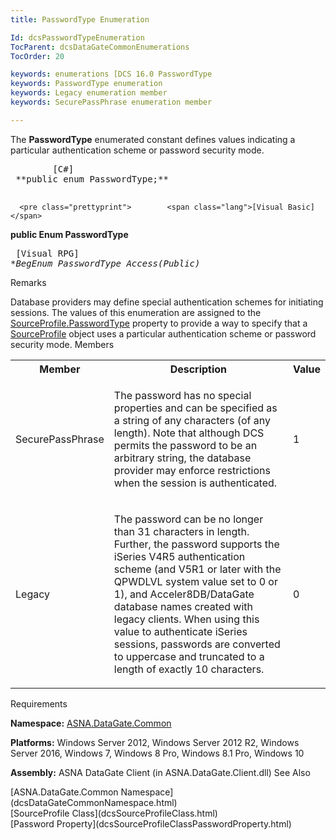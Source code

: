 ```yaml
---
title: PasswordType Enumeration

Id: dcsPasswordTypeEnumeration
TocParent: dcsDataGateCommonEnumerations
TocOrder: 20

keywords: enumerations [DCS 16.0 PasswordType
keywords: PasswordType enumeration
keywords: Legacy enumeration member
keywords: SecurePassPhrase enumeration member

---
```


The <span> **PasswordType** </span> enumerated constant defines values indicating a particular authentication scheme or password security mode. 
<pre class="prettyprint">        <span class="lang">[C#]</span>
 **public enum PasswordType;** 
      </pre>
      <pre class="prettyprint">        <span class="lang">[Visual Basic] </span>
 **public Enum PasswordType** 
      </pre>
      <pre class="prettyprint">        <span class="lang">[Visual RPG]</span>
 **BegEnum PasswordType Access(*Public)** 
      </pre>

Remarks

Database providers may define special authentication schemes for initiating sessions. The values of this enumeration are assigned to the [ SourceProfile.PasswordType](dcsSourceProfileClassPasswordTypeProperty.html) property to provide a way to specify that a [ SourceProfile](dcsSourceProfileClass.html) object uses a particular authentication scheme or password security mode. 
Members

<table class="dtTABLE" id="Table3" cellspacing="0">
          <colgroup span="1">
            <col span="1" width="15%" style="FONT-WEIGHT: bold" />
            <col span="1" width="60%" />
            <col span="1" width="10%" />
          </colgroup>
          <tr>
            <th colspan="1" rowspan="1">
							Member</th>
            <th colspan="1" rowspan="1">
							Description</th>
            <th colspan="1" rowspan="1">
							Value</th>
          </tr>
          <tr>
            <td colspan="1" rowspan="1">

SecurePassPhrase
</td>
            <td colspan="1" rowspan="1">

The password has no special properties and can be specified as a string of any characters (of any length). Note that although DCS permits the password to be an arbitrary string, the database provider may enforce restrictions when the session is authenticated.
</td>
            <td colspan="1" rowspan="1">

1
</td>
          </tr>
          <tr>
            <td colspan="1" rowspan="1">

Legacy 
</td>
            <td colspan="1" rowspan="1">

The password can be no longer than 31 characters in length. Further, the password supports the iSeries V4R5 authentication scheme (and V5R1 or later with the QPWDLVL system value set to 0 or 1), and Acceler8DB/DataGate database names created with legacy clients. When using this value to authenticate iSeries sessions, passwords are converted to uppercase and truncated to a length of exactly 10 characters. 
</td>
            <td colspan="1" rowspan="1">

0 
</td>
          </tr>
</table>

Requirements

**Namespace:** [ASNA.DataGate.Common](dcsDataGateCommonNamespace.html) 

**Platforms:** Windows Server 2012, Windows Server 2012 R2, Windows Server 2016, Windows 7, Windows 8 Pro, Windows 8.1 Pro, Windows 10

**Assembly:** ASNA DataGate Client (in ASNA.DataGate.Client.dll)
See Also

<dl />
      [ASNA.DataGate.Common Namespace](dcsDataGateCommonNamespace.html)
      <br />
      [SourceProfile Class](dcsSourceProfileClass.html)
      <br />
      [Password Property](dcsSourceProfileClassPasswordProperty.html)

